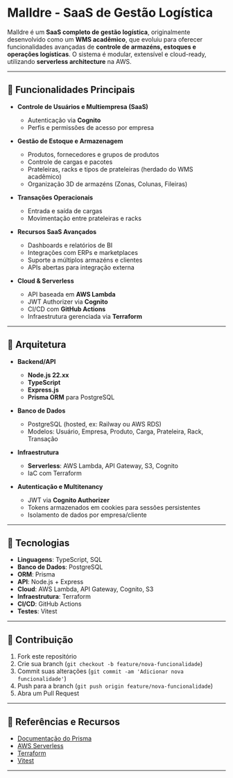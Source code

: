 # Malldre - SaaS de Gestão Logística

Malldre é um **SaaS completo de gestão logística**, originalmente desenvolvido como um **WMS acadêmico**, que evoluiu para oferecer funcionalidades avançadas de **controle de armazéns, estoques e operações logísticas**. O sistema é modular, extensível e cloud-ready, utilizando **serverless architecture** na AWS.

---

## 🔹 Funcionalidades Principais

* **Controle de Usuários e Multiempresa (SaaS)**

  * Autenticação via **Cognito**
  * Perfis e permissões de acesso por empresa
* **Gestão de Estoque e Armazenagem**

  * Produtos, fornecedores e grupos de produtos
  * Controle de cargas e pacotes
  * Prateleiras, racks e tipos de prateleiras (herdado do WMS acadêmico)
  * Organização 3D de armazéns (Zonas, Colunas, Fileiras)
* **Transações Operacionais**

  * Entrada e saída de cargas
  * Movimentação entre prateleiras e racks
* **Recursos SaaS Avançados**

  * Dashboards e relatórios de BI
  * Integrações com ERPs e marketplaces
  * Suporte a múltiplos armazéns e clientes
  * APIs abertas para integração externa
* **Cloud & Serverless**

  * API baseada em **AWS Lambda**
  * JWT Authorizer via **Cognito**
  * CI/CD com **GitHub Actions**
  * Infraestrutura gerenciada via **Terraform**

---

## 🔹 Arquitetura

* **Backend/API**

  * **Node.js 22.xx**
  * **TypeScript**
  * **Express.js**
  * **Prisma ORM** para PostgreSQL
* **Banco de Dados**

  * PostgreSQL (hosted, ex: Railway ou AWS RDS)
  * Modelos: Usuário, Empresa, Produto, Carga, Prateleira, Rack, Transação
* **Infraestrutura**

  * **Serverless**: AWS Lambda, API Gateway, S3, Cognito
  * IaC com Terraform
* **Autenticação e Multitenancy**

  * JWT via **Cognito Authorizer**
  * Tokens armazenados em cookies para sessões persistentes
  * Isolamento de dados por empresa/cliente

---
## 🔹 Tecnologias

* **Linguagens**: TypeScript, SQL
* **Banco de Dados**: PostgreSQL
* **ORM**: Prisma
* **API**: Node.js + Express
* **Cloud**: AWS Lambda, API Gateway, Cognito, S3
* **Infraestrutura**: Terraform
* **CI/CD**: GitHub Actions
* **Testes**: Vitest

---

## 🔹 Contribuição

1. Fork este repositório
2. Crie sua branch (`git checkout -b feature/nova-funcionalidade`)
3. Commit suas alterações (`git commit -am 'Adicionar nova funcionalidade'`)
4. Push para a branch (`git push origin feature/nova-funcionalidade`)
5. Abra um Pull Request

---

## 🔹 Referências e Recursos

* [Documentação do Prisma](https://www.prisma.io/docs/)
* [AWS Serverless](https://aws.amazon.com/serverless/)
* [Terraform](https://www.terraform.io/)
* [Vitest](https://vitest.dev/)

---
